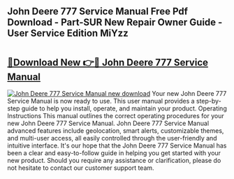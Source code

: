 ## John Deere 777 Service Manual Free Pdf Download - Part-SUR New Repair Owner Guide - User Service Edition MiYzz

# <h2><a href="http://bc91783.oget.top/?id=John+Deere+777+Service+Manual">🔗Download New 👉🔴 John Deere 777 Service Manual</a></h2>

[![John Deere 777 Service Manual new download](https://i.imgur.com/5g1atiW.png)](http://bc91783.oget.top/?id=John+Deere+777+Service+Manual)
Your new John Deere 777 Service Manual is now ready to use. This user manual provides a step-by-step guide to help you install, operate, and maintain your product. Operating Instructions This manual outlines the correct operating procedures for your new John Deere 777 Service Manual. John Deere 777 Service Manual advanced features include geolocation, smart alerts, customizable themes, and multi-user access, all easily controlled through the user-friendly and intuitive interface. It's our hope that the John Deere 777 Service Manual has been a clear and easy-to-follow guide in helping you get started with your new product. Should you require any assistance or clarification, please do not hesitate to contact our customer support team.
